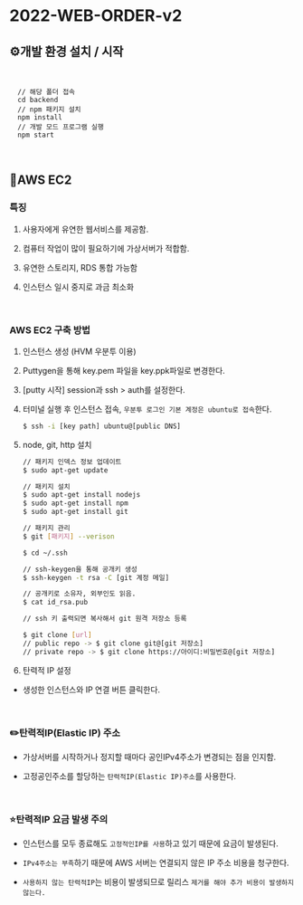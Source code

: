 # 2022-WEB-ORDER-v2

## ⚙️개발 환경 설치 / 시작
<br/>

      // 해당 폴더 접속
      cd backend
      // npm 패키지 설치
      npm install 
      // 개발 모드 프로그램 실행
      npm start 
<br/>

## 🔦AWS EC2

### 특징
1. 사용자에게 유연한 웹서비스를 제공함.

2. 컴퓨터 작업이 많이 필요하기에 가상서버가 적합함.
3. 유연한 스토리지, RDS 통합 가능함
4. 인스턴스 일시 중지로 과금 최소화

<br/>

### AWS EC2 구축 방법 
 1. 인스턴스 생성 (HVM 우분투 이용)
 2. Puttygen을 통해 key.pem 파일을 key.ppk파일로 변경한다. 
 
 3. [putty 시작] session과 ssh > auth를 설정한다.
    
 4. 터미널 실행 후 인스턴스 접속,
  `우분투 로그인 기본 계정은 ubuntu로 접속`한다.
  
    ```bash
    $ ssh -i [key path] ubuntu@[public DNS]
    ```

 5. node, git, http 설치

    ```bash
    // 패키지 인덱스 정보 업데이트
    $ sudo apt-get update
    
    // 패키지 설치
    $ sudo apt-get install nodejs 
    $ sudo apt-get install npm
    $ sudo apt-get install git

    // 패키지 관리
    $ git [패키지] --verison

    $ cd ~/.ssh

    // ssh-keygen을 통해 공개키 생성
    $ ssh-keygen -t rsa -C [git 계정 메일] 

    // 공개키로 소유자, 외부인도 읽음.
    $ cat id_rsa.pub 
    
    // ssh 키 출력되면 복사해서 git 원격 저장소 등록
    
    $ git clone [url]
    // public repo -> $ git clone git@[git 저장소]
    // private repo -> $ git clone https://아이디:비밀번호@[git 저장소]

    ```

  
  5. 탄력적 IP 설정
  - 생성한 인스턴스와 IP 연결 버튼 클릭한다.

<br/>

### ✏️탄력적IP(Elastic IP) 주소 
- 가상서버를 시작하거나 정지할 때마다 공인IPv4주소가 변경되는 점을 인지함.

- 고정공인주소를 할당하는 `탄력적IP(Elastic IP)주소`를 사용한다.

<br>

### ⭐탄력적IP 요금 발생 주의
- 인스턴스를 모두 종료해도 `고정적인IP를 사용`하고 있기 때문에 요금이 발생된다.

- `IPv4주소는 부족`하기 때문에 AWS 서버는 연결되지 않은 IP 주소 비용을 청구한다.

- `사용하지 않는 탄력적IP`는 비용이 발생되므로 릴리스 `제거를 해야 추가 비용이 발생하지 않는다.`

